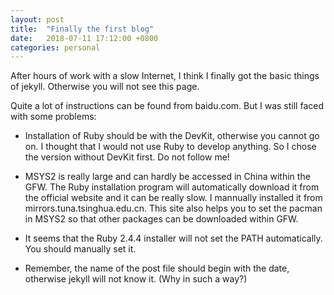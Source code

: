 ```yaml
---
layout: post
title:  "Finally the first blog"
date:   2018-07-11 17:12:00 +0800
categories: personal
---
```

After hours of work with a slow Internet, I think I finally got the basic things of jekyll. Otherwise you will not see this page.

Quite a lot of instructions can be found from baidu.com. But I was still faced with some problems:

* Installation of Ruby should be with the DevKit, otherwise you cannot go on. I thought that I would not use Ruby to develop anything. So I chose the version without DevKit first. Do not follow me!

* MSYS2 is really large and can hardly be accessed in China within the GFW. The Ruby installation program will automatically download it from the official website and it can be really slow. I mannually installed it from mirrors.tuna.tsinghua.edu.cn. This site also helps you to set the pacman in MSYS2 so that other packages can be downloaded within GFW.

* It seems that the Ruby 2.4.4 installer will not set the PATH automatically. You should manually set it.

* Remember, the name of the post file should begin with the date, otherwise jekyll will not know it. (Why in such a way?)